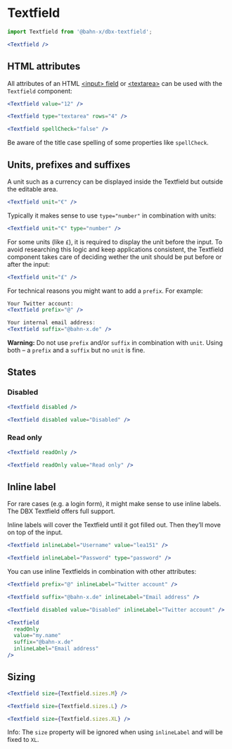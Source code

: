 # Textfield

```js
import Textfield from '@bahn-x/dbx-textfield';
```

```jsx +jsxpreview +highlight="Textfield"
<Textfield />
```

## HTML attributes

All attributes of an HTML [\<input\> field](https://developer.mozilla.org/en-US/docs/Web/HTML/Element/input#Attributes) or [\<textarea\>](https://developer.mozilla.org/en-US/docs/Web/HTML/Element/textarea#Attributes) can be used with the `Textfield` component:

```jsx +jsxpreview +highlight=/value=".+?"/
<Textfield value="12" />
```

```jsx +jsxpreview +highlight=/type=".+?"/,/rows=".+?"/
<Textfield type="textarea" rows="4" />
```

```jsx +jsxpreview +highlight=/spellCheck=".+?"/,/C/
<Textfield spellCheck="false" />
```

Be aware of the title case spelling of some properties like `spellCheck`.

## Units, prefixes and suffixes

A unit such as a currency can be displayed inside the Textfield but outside the editable area.

```jsx +jsxpreview +highlight=/unit=".+?"/ .right
<Textfield unit="€" />
```

Typically it makes sense to use `type="number"` in combination with units:

```jsx +jsxpreview +highlight=/unit=".+?"/,/type="number"/ .right
<Textfield unit="€" type="number" />
```

For some units (like `£`), it is required to display the unit before the input. To avoid researching this logic and keep applications consistent, the Textfield component takes care of deciding wether the unit should be put before or after the input:

```jsx +jsxpreview +highlight=/£/ .right
<Textfield unit="£" />
```

For technical reasons you might want to add a `prefix`. For example:

```jsx +jsxpreview +highlight=/prefix=".+?"/ +showmore=1..1 .right
Your Twitter account:
<Textfield prefix="@" />
```

```jsx +jsxpreview +highlight=/suffix=".+?"/ +showmore=1..1 .right
Your internal email address:
<Textfield suffix="@bahn-x.de" />
```

**Warning:** Do not use `prefix` and/or `suffix` in combination with `unit`. Using both – a `prefix` and a `suffix` but no `unit` is fine. <?: .warning ?>

## States

### Disabled

```jsx +jsxpreview +highlight="disabled" .columns
<Textfield disabled />
```

```jsx +jsxpreview +highlight="disabled" .columns
<Textfield disabled value="Disabled" />
```

### Read only

```jsx +jsxpreview +highlight="readOnly" .columns
<Textfield readOnly />
```

```jsx +jsxpreview +highlight="readOnly" .columns
<Textfield readOnly value="Read only" />
```

## Inline label

For rare cases (e.g. a login form), it might make sense to use inline labels.
The DBX Textfield offers full support.

Inline labels will cover the Textfield until it got filled out. Then they’ll
move on top of the input.

```jsx +jsxpreview +highlight="inlineLabel" .columns
<Textfield inlineLabel="Username" value="lea151" />
```

```jsx +jsxpreview +highlight="inlineLabel" .columns
<Textfield inlineLabel="Password" type="password" />
```

You can use inline Textfields in combination with other attributes:

```jsx +jsxpreview +highlight=/prefix=".+?"/ .columns
<Textfield prefix="@" inlineLabel="Twitter account" />
```

```jsx +jsxpreview +highlight=/suffix=".+?"/ .columns
<Textfield suffix="@bahn-x.de" inlineLabel="Email address" />
```

```jsx +jsxpreview +highlight=/prefix=".+?"/ .columns
<Textfield disabled value="Disabled" inlineLabel="Twitter account" />
```

```jsx +jsxpreview +highlight=/suffix=".+?"/ .columns
<Textfield
  readOnly
  value="my.name"
  suffix="@bahn-x.de"
  inlineLabel="Email address"
/>
```

## Sizing

```jsx +jsxpreview +highlight=/size=\{.+?"/\}
<Textfield size={Textfield.sizes.M} />
```

```jsx +jsxpreview +highlight=/size=\{.+?"/\}
<Textfield size={Textfield.sizes.L} />
```

```jsx +jsxpreview +highlight=/size=\{.+?"/\}
<Textfield size={Textfield.sizes.XL} />
```

Info: The `size` property will be ignored when using `inlineLabel` and will be fixed to `XL`.
